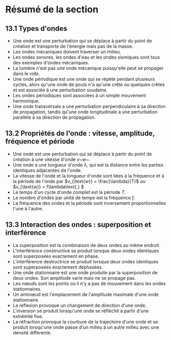 # Résumé de la section

## 13.1 Types d'ondes

- Une onde est une perturbation qui se déplace à partir du point de création et transporte de l'énergie mais pas de la masse.
- Les ondes mécaniques doivent traverser un milieu.
- Les ondes sonores, les ondes d'eau et les ondes sismiques sont tous des exemples d'ondes mécaniques.
- La lumière n'est pas une onde mécanique puisqu'elle peut se propager dans le vide.
- Une onde périodique est une onde qui se répète pendant plusieurs cycles, alors qu'une onde de pouls n'a qu'une crête ou quelques crêtes et est associée à une perturbation soudaine.
- Les ondes périodiques sont associées à un simple mouvement harmonique.
- Une onde transversale a une perturbation perpendiculaire à sa direction de propagation, tandis qu'une onde longitudinale a une perturbation parallèle à sa direction de propagation.

## 13.2 Propriétés de l'onde : vitesse, amplitude, fréquence et période

- Une onde est une perturbation qui se déplace à partir du point de création à une vitesse d'onde *v*~w~.
- Une onde a une longueur d'onde $\lambda$, qui est la distance entre les parties identiques adjacentes de l'onde.
- La vitesse de l'onde et la longueur d'onde sont liées à la fréquence et à la période de l'onde par $v_{\text{w}} = \frac{\lambda}{T}$ ou $v_{\text{w}} = f\lambda\text{.} $
- Le temps d'un cycle d'onde complet est la période *T*.
- Le nombre d'ondes par unité de temps est la fréquence ƒ.
- La fréquence des ondes et la période sont inversement proportionnelles l'une à l'autre.

## 13.3 Interaction des ondes : superposition et interférence

- La superposition est la combinaison de deux ondes au même endroit.
- L'interférence constructive se produit lorsque deux ondes identiques sont superposées exactement en phase.
- L'interférence destructrice se produit lorsque deux ondes identiques sont superposées exactement déphasées.
- Une onde stationnaire est une onde produite par la superposition de deux ondes. Son amplitude varie mais ne se propage pas.
- Les nœuds sont les points où il n'y a pas de mouvement dans les ondes stationnaires.
- Un antinœud est l'emplacement de l'amplitude maximale d'une onde stationnaire.
- La réflexion provoque un changement de direction d'une onde.
- L'inversion se produit lorsqu'une onde se réfléchit à partir d'une extrémité fixe.
- La réfraction provoque la courbure de la trajectoire d'une onde et se produit lorsqu'une onde passe d'un milieu à un autre milieu avec une densité différente.
